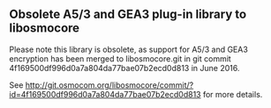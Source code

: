 Obsolete A5/3 and GEA3 plug-in library to libosmocore
-----------------------------------------------------

Please note this library is obsolete, as support for A5/3 and GEA3
encryption has been merged to libosmocore.git in git commit
4f169500df996d0a7a804da77bae07b2ecd0d813 in June 2016.

See <http://git.osmocom.org/libosmocore/commit/?id=4f169500df996d0a7a804da77bae07b2ecd0d813> for more details.
